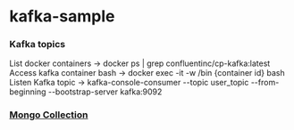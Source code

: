 # kafka-sample


### Kafka topics
List docker containers -> docker ps | grep confluentinc/cp-kafka:latest </br>
Access kafka container bash -> docker exec -it -w /bin {container id} bash </br>
Listen Kafka topic -> kafka-console-consumer --topic user_topic --from-beginning --bootstrap-server kafka:9092

### [Mongo Collection](http://localhost:8088/db/kafka-sample/usersDB)
